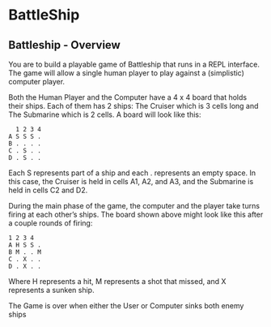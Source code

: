 # BattleShip

## Battleship - Overview

You are to build a playable game of Battleship that runs in a REPL interface. The game will allow a single human player to play against a (simplistic) computer player.

Both the Human Player and the Computer have a 4 x 4 board that holds their ships. Each of them has 2 ships: The Cruiser which is 3 cells long and The Submarine which is 2 cells. A board will look like this:

```
  1 2 3 4
A S S S .
B . . . .
C . S . .
D . S . .
```

Each S represents part of a ship and each . represents an empty space. In this case, the Cruiser is held in cells A1, A2, and A3, and the Submarine is held in cells C2 and D2.

During the main phase of the game, the computer and the player take turns firing at each other’s ships. The board shown above might look like this after a couple rounds of firing:

```
1 2 3 4
A H S S .
B M . . M
C . X . .
D . X . .
```

Where H represents a hit, M represents a shot that missed, and X represents a sunken ship.

The Game is over when either the User or Computer sinks both enemy ships





